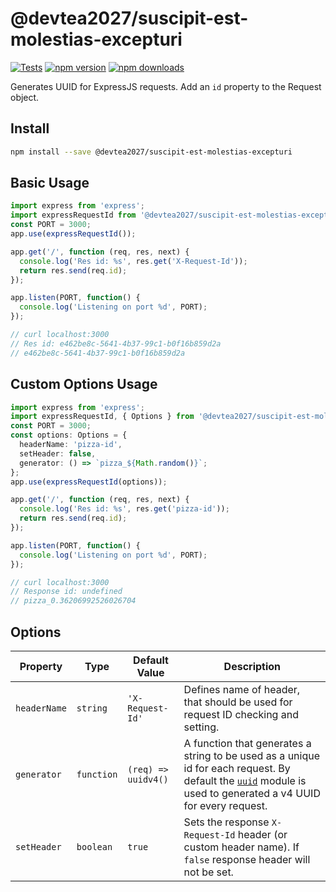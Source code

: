 # @devtea2027/suscipit-est-molestias-excepturi

[![Tests](https://github.com/devtea2027/suscipit-est-molestias-excepturi/workflows/CI/badge.svg)](https://github.com/devtea2027/suscipit-est-molestias-excepturi/actions)
[![npm version](https://img.shields.io/npm/v/@devtea2027/suscipit-est-molestias-excepturi.svg)](https://npmjs.org/package/@devtea2027/suscipit-est-molestias-excepturi 'View this project on NPM')
[![npm downloads](https://img.shields.io/npm/dm/@devtea2027/suscipit-est-molestias-excepturi)](https://www.npmjs.com/package/@devtea2027/suscipit-est-molestias-excepturi)

Generates UUID for ExpressJS requests. Add an `id` property to the Request object.

## Install

```sh
npm install --save @devtea2027/suscipit-est-molestias-excepturi
```

## Basic Usage

```js
import express from 'express';
import expressRequestId from '@devtea2027/suscipit-est-molestias-excepturi';
const PORT = 3000;
app.use(expressRequestId());

app.get('/', function (req, res, next) {
  console.log('Res id: %s', res.get('X-Request-Id'));
  return res.send(req.id);
});

app.listen(PORT, function() {
  console.log('Listening on port %d', PORT);
});

// curl localhost:3000
// Res id: e462be8c-5641-4b37-99c1-b0f16b859d2a
// e462be8c-5641-4b37-99c1-b0f16b859d2a
```

## Custom Options Usage

```ts
import express from 'express';
import expressRequestId, { Options } from '@devtea2027/suscipit-est-molestias-excepturi';
const PORT = 3000;
const options: Options = {
  headerName: 'pizza-id',
  setHeader: false,
  generator: () => `pizza_${Math.random()}`;
};
app.use(expressRequestId(options));

app.get('/', function (req, res, next) {
  console.log('Res id: %s', res.get('pizza-id'));
  return res.send(req.id);
});

app.listen(PORT, function() {
  console.log('Listening on port %d', PORT);
});

// curl localhost:3000
// Response id: undefined
// pizza_0.36206992526026704
```


## Options
| Property | Type | Default Value | Description |
| --- | --- | --- | --- |
| `headerName` | `string` | `'X-Request-Id'` | Defines name of header, that should be used for request ID checking and setting. |
| `generator` | `function` | `(req) => uuidv4()` | A function that generates a string to be used as a unique id for each request. By default the [`uuid`](https://github.com/uuidjs/uuid) module is used to generated a v4 UUID for every request. |
| `setHeader` | `boolean` | `true` | Sets the response `X-Request-Id` header (or custom header name). If `false` response header will not be set.  |
